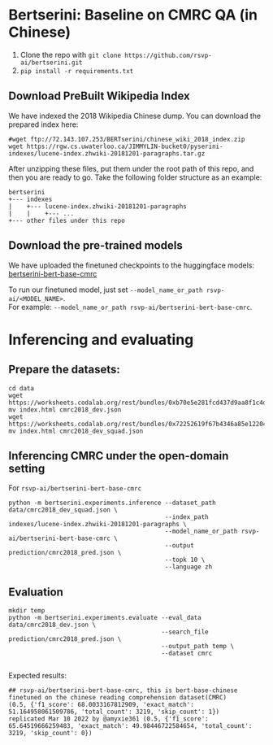 # Bertserini: Baseline on CMRC QA (in Chinese)

1. Clone the repo with ```git clone https://github.com/rsvp-ai/bertserini.git```
2. ```pip install -r requirements.txt```

## Download PreBuilt Wikipedia Index

We have indexed the 2018 Wikipedia Chinese dump. You can download the prepared index here:
```
#wget ftp://72.143.107.253/BERTserini/chinese_wiki_2018_index.zip
wget https://rgw.cs.uwaterloo.ca/JIMMYLIN-bucket0/pyserini-indexes/lucene-index.zhwiki-20181201-paragraphs.tar.gz
```

After unzipping these files, put them under the root path of this repo, and then you are ready to go.
Take the following folder structure as an example:
```
bertserini
+--- indexes
|    +--- lucene-index.zhwiki-20181201-paragraphs
|    |    +--- ...
+--- other files under this repo
```

## Download the pre-trained models

We have uploaded the finetuned checkpoints to the huggingface models: \
[bertserini-bert-base-cmrc](https://huggingface.co/rsvp-ai/bertserini-bert-base-cmrc)


To run our finetuned model, just set ```--model_name_or_path rsvp-ai/<MODEL_NAME>```.  
For example: ```--model_name_or_path rsvp-ai/bertserini-bert-base-cmrc```.

# Inferencing and evaluating

## Prepare the datasets:

```
cd data
wget https://worksheets.codalab.org/rest/bundles/0xb70e5e281fcd437d9aa8f1c4da107ae4/contents/blob/
mv index.html cmrc2018_dev.json
wget https://worksheets.codalab.org/rest/bundles/0x72252619f67b4346a85e122049c3eabd/contents/blob/
mv index.html cmrc2018_dev_squad.json
```

## Inferencing CMRC under the open-domain setting
For `rsvp-ai/bertserini-bert-base-cmrc`
```
python -m bertserini.experiments.inference --dataset_path data/cmrc2018_dev_squad.json \
                                           --index_path indexes/lucene-index.zhwiki-20181201-paragraphs \
                                           --model_name_or_path rsvp-ai/bertserini-bert-base-cmrc \
                                           --output prediction/cmrc2018_pred.json \
                                           --topk 10 \
                                           --language zh

```

## Evaluation

```
mkdir temp
python -m bertserini.experiments.evaluate --eval_data data/cmrc2018_dev.json \
                                          --search_file prediction/cmrc2018_pred.json \
                                          --output_path temp \
                                          --dataset cmrc
                                          
```

Expected results:

```
## rsvp-ai/bertserini-bert-base-cmrc, this is bert-base-chinese finetuned on the chinese reading comprehension dataset(CMRC)
(0.5, {'f1_score': 68.0033167812909, 'exact_match': 51.164958061509786, 'total_count': 3219, 'skip_count': 1})
replicated Mar 10 2022 by @amyxie361 (0.5, {'f1_score': 65.64519666259483, 'exact_match': 49.98446722584654, 'total_count': 3219, 'skip_count': 0})
```
